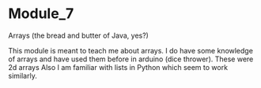 # Module_7
Arrays (the bread and butter of Java, yes?) 

This module is meant to teach me about arrays.
I do have some knowledge of arrays and have used them before in arduino (dice thrower). These were 2d arrays
Also I am familiar with lists in Python which seem to work similarly.
